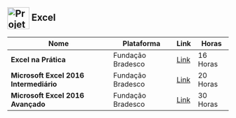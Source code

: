 <h2>
  <img src="https://github.com/MarcusTechs/Free-way/assets/138902771/6e98d8fd-83e3-4566-8e92-0d9d2a8325b6" alt="Projetos" width="50px" style="vertical-align: middle;"> Excel
</h2>

| **Nome** | **Plataforma** | **Link** | **Horas** |
| --- | --- | --- | --- |
| **Excel na Prática** | Fundação Bradesco | [Link](https://www.ev.org.br/cursos/excel-na-pratica) | 16 Horas |
| **Microsoft Excel 2016 Intermediário** | Fundação Bradesco | [Link](https://www.ev.org.br/cursos/microsoft-excel-2016-intermediario) | 20 Horas |
| **Microsoft Excel 2016 Avançado** | Fundação Bradesco | [Link](https://www.ev.org.br/cursos/microsoft-excel-2016-avancado) | 30 Horas |
